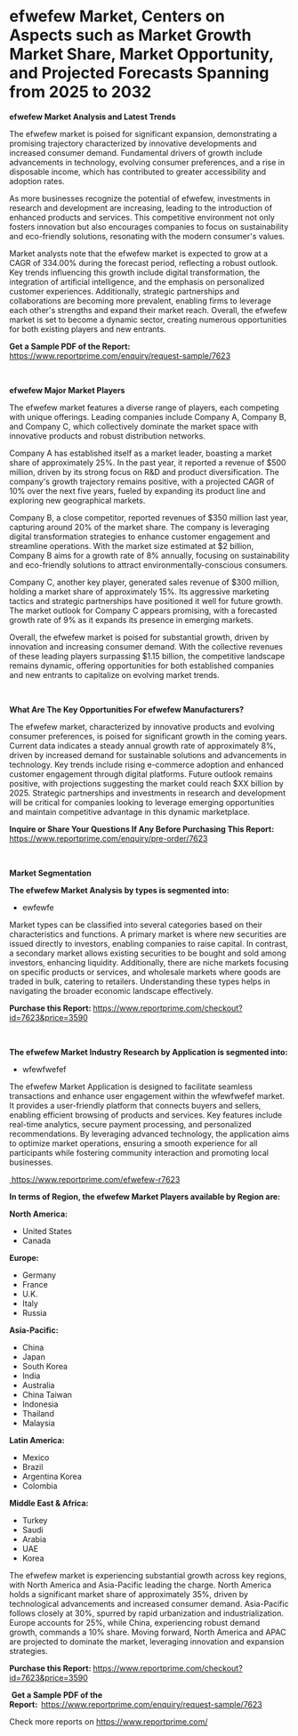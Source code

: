 <p><h1>efwefew Market, Centers on Aspects such as Market Growth Market Share, Market Opportunity, and Projected Forecasts Spanning from 2025 to 2032</h1></p><p><strong>efwefew Market Analysis and Latest Trends</strong></p>
<p><p>The efwefew market is poised for significant expansion, demonstrating a promising trajectory characterized by innovative developments and increased consumer demand. Fundamental drivers of growth include advancements in technology, evolving consumer preferences, and a rise in disposable income, which has contributed to greater accessibility and adoption rates. </p><p>As more businesses recognize the potential of efwefew, investments in research and development are increasing, leading to the introduction of enhanced products and services. This competitive environment not only fosters innovation but also encourages companies to focus on sustainability and eco-friendly solutions, resonating with the modern consumer's values. </p><p>Market analysts note that the efwefew market is expected to grow at a CAGR of 334.00% during the forecast period, reflecting a robust outlook. Key trends influencing this growth include digital transformation, the integration of artificial intelligence, and the emphasis on personalized customer experiences. Additionally, strategic partnerships and collaborations are becoming more prevalent, enabling firms to leverage each other's strengths and expand their market reach. Overall, the efwefew market is set to become a dynamic sector, creating numerous opportunities for both existing players and new entrants.</p></p>
<p><strong>Get a Sample PDF of the Report:&nbsp;</strong> <a href="https://www.reportprime.com/enquiry/request-sample/7623?utm_campaign=2180&utm_medium=2&utm_source=Github&utm_content=ia&utm_term=19032025&utm_id=efwefew">https://www.reportprime.com/enquiry/request-sample/7623</a></p>
<p>&nbsp;</p>
<p><strong>efwefew Major Market Players</strong></p>
<p><p>The efwefew market features a diverse range of players, each competing with unique offerings. Leading companies include Company A, Company B, and Company C, which collectively dominate the market space with innovative products and robust distribution networks.</p><p>Company A has established itself as a market leader, boasting a market share of approximately 25%. In the past year, it reported a revenue of $500 million, driven by its strong focus on R&D and product diversification. The company's growth trajectory remains positive, with a projected CAGR of 10% over the next five years, fueled by expanding its product line and exploring new geographical markets.</p><p>Company B, a close competitor, reported revenues of $350 million last year, capturing around 20% of the market share. The company is leveraging digital transformation strategies to enhance customer engagement and streamline operations. With the market size estimated at $2 billion, Company B aims for a growth rate of 8% annually, focusing on sustainability and eco-friendly solutions to attract environmentally-conscious consumers.</p><p>Company C, another key player, generated sales revenue of $300 million, holding a market share of approximately 15%. Its aggressive marketing tactics and strategic partnerships have positioned it well for future growth. The market outlook for Company C appears promising, with a forecasted growth rate of 9% as it expands its presence in emerging markets.</p><p>Overall, the efwefew market is poised for substantial growth, driven by innovation and increasing consumer demand. With the collective revenues of these leading players surpassing $1.15 billion, the competitive landscape remains dynamic, offering opportunities for both established companies and new entrants to capitalize on evolving market trends.</p></p>
<p>&nbsp;</p>
<p><strong>What Are The Key Opportunities For efwefew Manufacturers?</strong></p>
<p><p>The efwefew market, characterized by innovative products and evolving consumer preferences, is poised for significant growth in the coming years. Current data indicates a steady annual growth rate of approximately 8%, driven by increased demand for sustainable solutions and advancements in technology. Key trends include rising e-commerce adoption and enhanced customer engagement through digital platforms. Future outlook remains positive, with projections suggesting the market could reach $XX billion by 2025. Strategic partnerships and investments in research and development will be critical for companies looking to leverage emerging opportunities and maintain competitive advantage in this dynamic marketplace.</p></p>
<p><strong>Inquire or Share Your Questions If Any Before Purchasing This Report:</strong> <a href="https://www.reportprime.com/enquiry/pre-order/7623?utm_campaign=2180&utm_medium=2&utm_source=Github&utm_content=ia&utm_term=19032025&utm_id=efwefew">https://www.reportprime.com/enquiry/pre-order/7623</a></p>
<p>&nbsp;</p>
<p><strong>Market Segmentation</strong></p>
<p><strong>The efwefew Market Analysis by types is segmented into:</strong></p>
<p><ul><li>ewfewfe</li></ul></p>
<p><p>Market types can be classified into several categories based on their characteristics and functions. A primary market is where new securities are issued directly to investors, enabling companies to raise capital. In contrast, a secondary market allows existing securities to be bought and sold among investors, enhancing liquidity. Additionally, there are niche markets focusing on specific products or services, and wholesale markets where goods are traded in bulk, catering to retailers. Understanding these types helps in navigating the broader economic landscape effectively.</p></p>
<p><strong>Purchase this Report:&nbsp;</strong><a href="https://www.reportprime.com/checkout?id=7623&price=3590&utm_campaign=2180&utm_medium=2&utm_source=Github&utm_content=ia&utm_term=19032025&utm_id=efwefew">https://www.reportprime.com/checkout?id=7623&price=3590</a></p>
<p>&nbsp;</p>
<p><strong>The efwefew Market Industry Research by Application is segmented into:</strong></p>
<p><ul><li>wfewfwefef</li></ul></p>
<p><p>The efwefew Market Application is designed to facilitate seamless transactions and enhance user engagement within the wfewfwefef market. It provides a user-friendly platform that connects buyers and sellers, enabling efficient browsing of products and services. Key features include real-time analytics, secure payment processing, and personalized recommendations. By leveraging advanced technology, the application aims to optimize market operations, ensuring a smooth experience for all participants while fostering community interaction and promoting local businesses.</p></p>
<p><a href="https://www.reportprime.com/efwefew-r7623?utm_campaign=2180&utm_medium=2&utm_source=Github&utm_content=ia&utm_term=19032025&utm_id=efwefew">&nbsp;https://www.reportprime.com/efwefew-r7623</a></p>
<p><strong>In terms of Region, the efwefew Market Players available by Region are:</strong></p>
<p>
    <p> <strong> North America: </strong>
        <ul>
            <li>United States</li>
            <li>Canada</li>
        </ul>
        </p> 
    <p> <strong> Europe: </strong>
        <ul>
            <li>Germany</li>
            <li>France</li>
            <li>U.K.</li>
            <li>Italy</li>
            <li>Russia</li>
        </ul>
        </p> 
    <p> <strong> Asia-Pacific: </strong>
        <ul>
            <li>China</li>
            <li>Japan</li>
            <li>South Korea</li>
            <li>India</li>
            <li>Australia</li>
            <li>China Taiwan</li>
            <li>Indonesia</li>
            <li>Thailand</li>
            <li>Malaysia</li>
        </ul>
        </p> 
    <p> <strong> Latin America: </strong>
        <ul>
            <li>Mexico</li>
            <li>Brazil</li>
            <li>Argentina Korea</li>
            <li>Colombia</li>
        </ul>
        </p> 
    <p> <strong> Middle East & Africa: </strong>
        <ul>
            <li>Turkey</li>
            <li>Saudi</li>
            <li>Arabia</li>
            <li>UAE</li>
            <li>Korea</li>
        </ul>
    </p>
    </p>
<p><p>The efwefew market is experiencing substantial growth across key regions, with North America and Asia-Pacific leading the charge. North America holds a significant market share of approximately 35%, driven by technological advancements and increased consumer demand. Asia-Pacific follows closely at 30%, spurred by rapid urbanization and industrialization. Europe accounts for 25%, while China, experiencing robust demand growth, commands a 10% share. Moving forward, North America and APAC are projected to dominate the market, leveraging innovation and expansion strategies.</p></p>
<p><strong>Purchase this Report: </strong><a href="https://www.reportprime.com/checkout?id=7623&price=3590&utm_campaign=2180&utm_medium=2&utm_source=Github&utm_content=ia&utm_term=19032025&utm_id=efwefew">https://www.reportprime.com/checkout?id=7623&price=3590</a></p>
<p>&nbsp;<strong>Get a Sample PDF of the Report:&nbsp;&nbsp;</strong><a href="https://www.reportprime.com/enquiry/request-sample/7623?utm_campaign=2180&utm_medium=2&utm_source=Github&utm_content=ia&utm_term=19032025&utm_id=efwefew">https://www.reportprime.com/enquiry/request-sample/7623</a></p>
<p><strong></strong></p>
<p>Check more reports on <a href="https://www.reportprime.com/?utm_campaign=2180&utm_medium=2&utm_source=Github&utm_content=ia&utm_term=19032025&utm_id=efwefew">https://www.reportprime.com/</a></p>